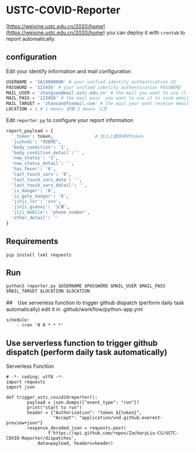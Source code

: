 # USTC-COVID-Reporter

[https://weixine.ustc.edu.cn/2020/home](https://weixine.ustc.edu.cn/2020/home)  you can deploy it with `crontab` to report automatically.

## configuration

Edit your identify information and mail configuration

```python
USERNAME = 'SA19000000' # your unified identity authentication ID
PASSWORD = '123456' # your unified identity authentication PASSWORD
MAIL_USER = 'zhangsan@mail.ustc.edu.cn' # the mail you want to use it to send email (only recommend your ustc mail, if not please make sure your mail host is right in sendEmail.py )
MAIL_PASS = '123456' # the mail pass  you want to use it to send email
MAIL_TARGET = 'zhansan@foxmail.com' # the mail your want receive email
LOCATION = 1 # 1 means 安徽 2 means 江苏
```

Edit `reporter.py` to configure your report information

```python
report_payload = {
  '_token': token,                # 加入上面获得的token
  'juzhudi': "先研院",
  'body_condition': '1',
  'body_condition_detail':'' ,
  'now_status': '1',
  'now_status_detail': '',
  'has_fever': '0',
  'last_touch_sars': '0',
  'last_touch_sars_date': '',
  'last_touch_sars_detail': '',
  'is_danger': '0',
  'is_goto_danger': '0',
  'jinji_lxr': 'xxx',
  'jinji_guanxi': '父亲',
  'jiji_mobile': 'phone_number',
  'other_detail': ''
}

```

## Requirements
```
pip install lxml requests
```

## Run
```
python3 reporter.py $USERNAME $PASSWORD $MAIL_USER $MAIL_PASS $MAIL_TARGET $LOCATION $LOCATION
```

##　Use serverless function to trigger github dispatch (perform daily task automatically)
edit it in .github/workflow/python-app.yml
```
schedule:
	- cron '0 0 * * *'
```

## Use serverless function to trigger github dispatch (perform daily task automatically)
Serverless Function
```
# -*- coding: utf8 -*-
import requests
import json

def trigger_ustc_covid19reporter():
        payload = json.dumps({"event_type": "run"})
        print("start to run")
        header = {"Authorization": "token ${token}",
                  "Accept": "application/vnd.github.everest-preview+json"}
        response_decoded_json = requests.post(
                f'https://api.github.com/repos/ZacharyLiu-CS/USTC-COVID-Reporter/dispatches',
            data=payload, headers=header)
```
